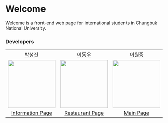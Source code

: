 ﻿# Welcome
Welcome is a front-end web page for international students in Chungbuk National University.

### Developers
<table align="center">
<tr align="center">
<td><a href="https://github.com/L-o-g-a-n">박성진</a></td>
<td><a href="https://github.com/DongWooE">이동우</a></td>
<td><a href="https://github.com/WonJoongLee">이원중</a></td>
</tr>
  <tr align="center">
    <td><img src="https://github.com/L-o-g-a-n.png" width="150"></td>
    <td><img src="https://github.com/DongWooE.png" width="150"></td>
    <td><img src="https://github.com/WonJoongLee.png" width="150"></td>
  </tr>
  <tr align="center">
    <td><a href="https://github.com/CBNU-Welcome/Welcome/tree/develop/abroad">Information Page</a></td>
    <td><a href="https://github.com/CBNU-Welcome/Welcome/tree/develop/restaurant">Restaurant Page</a></td>
    <td><a href="https://github.com/CBNU-Welcome/Welcome/tree/develop/main">Main Page</a></td>
  </tr>
</table>
